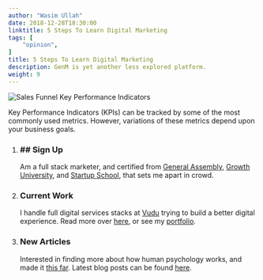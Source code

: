 ```yaml
---
author: "Wasim Ullah"
date: 2018-12-28T18:30:00
linktitle: 5 Steps To Learn Digital Marketing
tags: [
    "opinion",
]
title: 5 Steps To Learn Digital Marketing
description: GenM is yet another less explored platform.
weight: 9
---
```


![Sales Funnel Key Performance Indicators](/images/genm.png)



Key Performance Indicators (KPIs) can be tracked by some of the most commonly used metrics. However, variations of these metrics depend upon your business goals.

<ol class="list-view">

   <li class="list-item">
        <div class="list-header">
          <div class="_bubble" style="background-image: url(https://wasim.co/images/1.png);"></div>
        </div>
        <div class="list-detail">
          <div class="_title-block">
            <h3>## Sign Up</h3>
          </div>
          <p class="_summary">Am a full stack marketer, and certified from <a href="https://wasim.co/images/ga.jpg" target="_blank">General Assembly</a>, <a href="https://wasim.co/images/gh.png" target="_blank">Growth University</a>, and <a href="https://www.startupschool.org/companies/pbq-hq" target="_blank">Startup School</a>, that sets me apart in crowd.</p>
        </div>
    </li>

   <li class="list-item">
        <div class="list-header">
          <div class="_bubble" style="background-image: url(https://wasim.co/images/work-01.png);"></div>
        </div>
        <div class="list-detail">
          <div class="_title-block">
            <h3>Current Work</h3>
          </div>
          <p class="_summary">I handle full digital services stacks at <a href="https://vuduadvertising.com" target="_blank">Vudu</a> trying to build a better digital experience. Read more over <a href="https://wasim.co/docs/cv.pdf" target="_blank">here</a>, or see my <a href="https://wasim.co/docs/portfolio.pdf" target="_blank">portfolio</a>.</p>
        </div>
    </li>
    
  <li class="list-item">
        <div class="list-header">
          <div class="_bubble" style="background-image: url(https://wasim.co/images/blog-01.png);"></div>
        </div>
        <div class="list-detail">
          <div class="_title-block">
            <h3>New Articles</h3>
          </div>
          <p class="_summary">Interested in finding more about how human psychology works, and made it <a href="https://wasim.co/post/how-is-everyone-changing-world/">this far</a>. Latest blog posts can be found <a href="https://wasim.co/post">here</a>.</a>

</p>
        </div>
    </li>
</ol>
